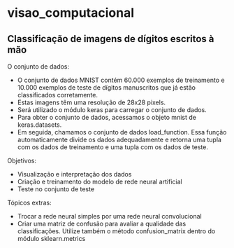 # visao_computacional

## Classificação de imagens de dígitos escritos à mão

O conjunto de dados: 
- O conjunto de dados MNIST contém 60.000 exemplos de treinamento e 10.000 exemplos de teste de dígitos manuscritos que já estão classificados corretamente.
- Estas imagens têm uma resolução de 28x28 pixels.
- Será utilizado o módulo keras para carregar o conjunto de dados.
- Para obter o conjunto de dados, acessamos o objeto mnist de keras.datasets.
- Em seguida, chamamos o conjunto de dados load_function. Essa função automaticamente divide os dados adequadamente e retorna uma tupla com os dados de treinamento e uma tupla com os dados de teste.

Objetivos: 
- Visualização e interpretação dos dados
- Criação e treinamento do modelo de rede neural artificial
- Teste no conjunto de teste

Tópicos extras:
- Trocar a rede neural simples por uma rede neural convolucional
- Criar uma matriz de confusão para avaliar a qualidade das classificações. Utilize também o método confusion_matrix dentro do módulo sklearn.metrics